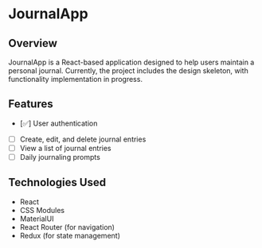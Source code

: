 # JournalApp

## Overview
JournalApp is a React-based application designed to help users maintain a personal journal. Currently, the project includes the design skeleton, with functionality implementation in progress.

## Features
- [✅] User authentication
- [ ] Create, edit, and delete journal entries
- [ ] View a list of journal entries
- [ ] Daily journaling prompts

## Technologies Used
- React
- CSS Modules
- MaterialUI
- React Router (for navigation)
- Redux (for state management)